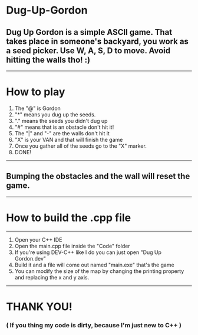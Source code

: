 # Dug-Up-Gordon
## Dug Up Gordon is a simple ASCII game. That takes place in someone's backyard, you work as a seed picker. Use W, A, S, D to move. Avoid hitting the walls tho! :)
---
# How to play
1. The "@" is Gordon
2. "*" means you dug up the seeds.
3. "." means the seeds you didn't dug up
4. "#" means that is an obstacle don't hit it!
5. The "|" and "-" are the walls don't hit it
6. "X" is your VAN and that will finish the game
7. Once you gather all of the seeds go to the "X" marker.
8. DONE!
---
## Bumping the obstacles and the wall will reset the game.
---
# How to build the .cpp file
---
1. Open your C++ IDE
2. Open the main.cpp file inside the "Code" folder
3. If you're using DEV-C++ like I do you can just open "Dug Up Gordon.dev"
4. Build it and a file will come out named "main.exe" that's the game
5. You can modify the size of the map by changing the printing property and replacing the x and y axis.
---
# THANK YOU!
### ( If you thing my code is dirty, because I'm just new to C++ )
